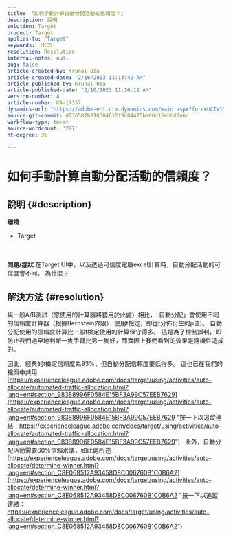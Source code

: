 ```yaml
---
title: 「如何手動計算自動分配活動的信賴度？」
description: 說明
solution: Target
product: Target
applies-to: "Target"
keywords: 「KCS」
resolution: Resolution
internal-notes: null
bug: false
article-created-by: Krunal Oza
article-created-date: "2/16/2023 11:13:49 AM"
article-published-by: Krunal Oza
article-published-date: "2/16/2023 11:16:12 AM"
version-number: 4
article-number: KA-17357
dynamics-url: "https://adobe-ent.crm.dynamics.com/main.aspx?forceUCI=1&pagetype=entityrecord&etn=knowledgearticle&id=de4027f9-eaad-ed11-aad1-6045bd006793"
source-git-commit: d736587b018304612f9d04475ba00d16ebbd0e6c
workflow-type: tm+mt
source-wordcount: '287'
ht-degree: 3%

---
```


# 如何手動計算自動分配活動的信賴度？

## 說明 {#description}

<b>環境</b>
- Target

<br> <br><b>問題/症狀</b>
在Target UI中，以及透過可信度電腦excel計算時，自動分配活動的可信度會不同。 為什麼？


## 解決方法 {#resolution}


與一般A/B測試（您使用的計算器將套用於此處）相比，「自動分配」會使用不同的信賴度計算器（根據Bernstein界限）;使用t檢定，即從t分佈衍生的p值)。
自動分配使用的信賴度計算比一般t檢定使用的計算保守得多。 這是為了控制誤判，即防止我們過早地判斷一隻手臂比另一隻好，而實際上我們看到的效果是隨機性造成的。

因此，經典的t檢定信賴度為93%，但自動分配信賴度要低得多。 這也已在我們的檔案中共用  [https://experienceleague.adobe.com/docs/target/using/activities/auto-allocate/automated-traffic-allocation.html?lang=en#section_98388996F0584E15BF3A99C57EEB7629](https://experienceleague.adobe.com/docs/target/using/activities/auto-allocate/automated-traffic-allocation.html?lang=en#section_98388996F0584E15BF3A99C57EEB7629 "按一下以追蹤連結：https://experienceleague.adobe.com/docs/target/using/activities/auto-allocate/automated-traffic-allocation.html?lang=en#section_98388996F0584E15BF3A99C57EEB7629")
 
此外，自動分配活動需要60%信賴水準，如此處所述  [https://experienceleague.adobe.com/docs/target/using/activities/auto-allocate/determine-winner.html?lang=en#section_C8E068512A93458D8C006760B1C0B6A2](https://experienceleague.adobe.com/docs/target/using/activities/auto-allocate/determine-winner.html?lang=en#section_C8E068512A93458D8C006760B1C0B6A2 "按一下以追蹤連結：https://experienceleague.adobe.com/docs/target/using/activities/auto-allocate/determine-winner.html?lang=en#section_C8E068512A93458D8C006760B1C0B6A2")
<br> 